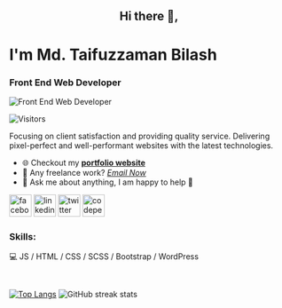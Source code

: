 <h2 align="center"> Hi there 👋,</h2>

# I'm Md. Taifuzzaman Bilash
### Front End Web Developer

![Front End Web Developer](https://pbs.twimg.com/profile_banners/1054559594817609728/1618968143/1500x500)


![Visitors](https://gpvc.arturio.dev/bilashism)  

Focusing on client satisfaction and providing quality service. Delivering pixel-perfect and well-performant websites with the latest technologies.

- 🌐 Checkout my [**portfolio website**](https://bilashism.github.io) 
- 💼 Any freelance work?  [*Email Now*](mailto:bilashism@gmail.com)
- 💬 Ask me about anything, I am happy to help 🙂

[<img src='https://cdn.jsdelivr.net/npm/simple-icons@3.0.1/icons/facebook.svg' alt='facebook' height='40'>](https://www.facebook.com/bilashism) [<img src='https://cdn.jsdelivr.net/npm/simple-icons@3.0.1/icons/linkedin.svg' alt='linkedin' height='40'>](https://www.linkedin.com/in/https://bilashism.github.io//)    [<img src='https://cdn.jsdelivr.net/npm/simple-icons@3.0.1/icons/twitter.svg' alt='twitter' height='40'>](https://twitter.com/bilashism)  [<img src='https://cdn.jsdelivr.net/npm/simple-icons@3.0.1/icons/codepen.svg' alt='codepen' height='40'>](https://codepen.io/bilashism) 

### Skills: 
💻 JS / HTML / CSS / SCSS / Bootstrap / WordPress 

<br>

<!-- ![GitHub metrics](https://metrics.lecoq.io/bilashism)  -->
[![Top Langs](https://github-readme-stats.vercel.app/api/top-langs/?username=bilashism)](https://github.com/anuraghazra/github-readme-stats)    ![GitHub streak stats](https://github-readme-streak-stats.herokuapp.com/?user=bilashism) 

<!-- ![GitHub stats](https://github-readme-stats.vercel.app/api?username=bilashism&show_icons=true)   -->

<!-- ![GitHub Activity Graph](https://activity-graph.herokuapp.com/graph?username=bilashism)   -->



